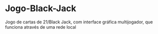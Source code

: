 # Jogo-Black-Jack
Jogo de cartas de 21/Black Jack, com interface gráfica multijogador, que funciona através de uma rede local
